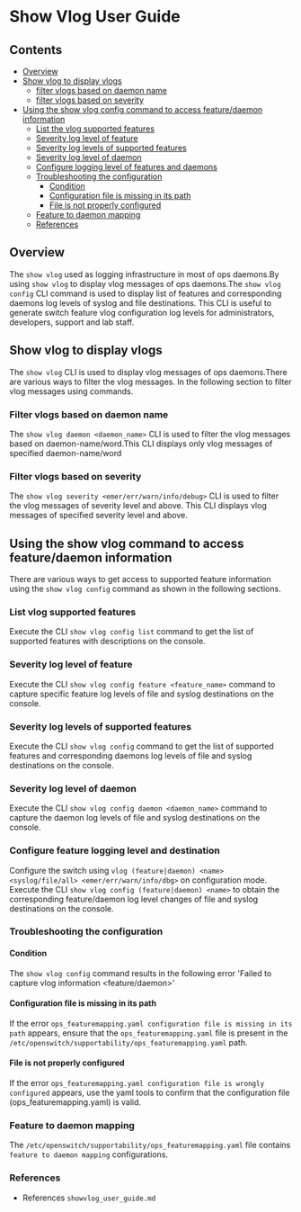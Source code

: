# Show Vlog User Guide

## Contents

- [Overview](#overview)
- [Show vlog to display vlogs](#show-vlog-to-display-vlogs)
	- [filter vlogs based on daemon name](#filter-vlogs-based-on-daemon-name)
	- [filter vlogs based on severity](#filter-vlogs-based-on-severity)
- [Using the show vlog config command to access feature/daemon information](#using-the-show-vlog-command-to-access-feature-daemon-information)
    - [List the vlog supported features](#list-vlog-supported-features)
    - [Severity log level  of feature](#severity-log-level-of-feature)
    - [Severity log levels of supported features](#severit-log-levels-of-supported-features)
    - [Severity log level of daemon](#log-level-severity-of-daemon)
    - [Configure logging level of features and daemons](#configure-logging-level-of-features-and-daemons)
    - [Troubleshooting the configuration](#troubleshooting-the-configuration)
         - [Condition](#condition)
         - [Configuration file is missing in its path](#configuration-file-is-missing-in-its-path)
         - [File is not properly configured](#file-is-not-properly-configured)
    - [Feature to daemon mapping](#feature-to-daemon-mapping)
	- [References](#references)

## Overview
The `show vlog` used as logging infrastructure in most of ops daemons.By using `show vlog` to display vlog messages of ops daemons.The `show vlog config` CLI command is used to display list of features and corresponding daemons log levels of syslog and file destinations. This CLI is useful to generate switch feature vlog configuration log levels for administrators, developers, support and lab staff.

## Show vlog to display vlogs
The `show vlog` CLI is used to display vlog messages of ops daemons.There are various ways to filter the vlog messages. In the following section to filter vlog messages using commands.

### Filter vlogs based on daemon name

The `show vlog daemon <daemon_name>` CLI is used to filter the vlog messages based on daemon-name/word.This CLI displays only vlog messages of specified daemon-name/word

### Filter vlogs based on severity
The `show vlog severity <emer/err/warn/info/debug>` CLI is used to filter the vlog messages of severity level and above.
This CLI displays vlog messages of specified severity level and above.

## Using the show vlog command to access feature/daemon information

There are various ways to get access to supported feature information using the `show vlog config` command as shown in the following sections.

### List vlog supported features
Execute the CLI `show vlog config list` command to get the list of supported features with descriptions on the console.

### Severity log level  of feature
Execute the CLI `show vlog config feature <feature_name>` command to capture specific feature log levels of file and syslog destinations on the console.

### Severity log levels of supported features
Execute the CLI `show vlog config` command to get the list of supported features and corresponding daemons log levels of file and syslog destinations on the console.

### Severity log level of daemon
Execute the CLI `show vlog config daemon <daemon_name>` command to capture the daemon log levels of file and syslog destinations on the console.

### Configure feature logging level and destination
Configure the switch using
`vlog (feature|daemon) <name> <syslog/file/all> <emer/err/warn/info/dbg>` on configuration mode.
Execute the CLI `show vlog config (feature|daemon) <name>` to obtain the corresponding feature/daemon log level changes of file and syslog destinations on the console.

### Troubleshooting the configuration

#### Condition
The `show vlog config` command results in the following error
'Failed to capture vlog information <feature/daemon>'

#### Configuration file is missing in its path
If the error `ops_featuremapping.yaml configuration file is missing in its path` appears, ensure that the `ops_featuremapping.yaml` file is present in the `/etc/openswitch/supportability/ops_featuremapping.yaml` path.

#### File is not properly configured
If the error `ops_featuremapping.yaml configuration file is wrongly configured` appears,
use the yaml tools to confirm that the configuration file (ops_featuremapping.yaml) is valid.

### Feature to daemon mapping
The `/etc/openswitch/supportability/ops_featuremapping.yaml` file contains `feature to daemon mapping` configurations.

### References
* References `showvlog_user_guide.md`
